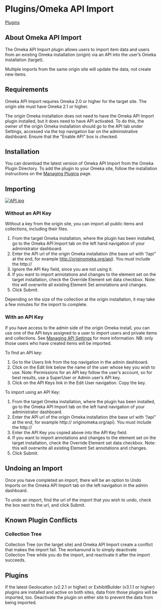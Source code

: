 Plugins/Omeka API Import
========================


[Plugins](../Plugins.1.html "Plugins")

About Omeka API Import 
-------------------------------------------------------------------------------------

The Omeka API Import plugin allows users to import item data and users
from an existing Omeka installation (origin) via an API into the user’s
Omeka installation (target).

Multiple imports from the same origin site will update the data, not
create new items.

Requirements 
-----------------------------------------------------------------

Omeka API Import requires Omeka 2.0 or higher for the target site. The
origin site must have Omeka 2.1 or higher.

The origin Omeka installation does not need to have the Omeka API Import
plugin installed, but it does need to have API activated. To do this,
the owner of the origin Omeka installation should go to the API tab
under Settings, accessed via the top navigation bar on the
administrative dashboard. Ensure that the “Enable API” box is checked.

Installation 
-----------------------------------------------------------------

You can download the latest version of Omeka API Import from the Omeka
Plugin Directory. To add the plugin to your Omeka site, follow the
installation instructions on the [Managing Plugins](../Managing_Plugins.html "Managing Plugins") page.

Importing 
-----------------------------------------------------------

[![API.jpg](https://omeka.org/c/images/5/5f/API.jpg)](https://omeka.org/codex/File:API.jpg)

### Without an API Key 

Without a key from the origin site, you can import all public items and
collections, including their files.

1.  From the target Omeka installation, where the plugin has been
    installed, go to the Omeka API Import tab on the left hand
    navigation of your administrator dashboard.
2.  Enter the API url of the origin Omeka installation (the base url
    with “/api” at the end, for example <http://originomeka.org/api>).
    You must include the http://
3.  Ignore the API Key field, since you are not using it.
4.  If you want to import annotations and changes to the element set on
    the target installation, check the Override Element set
    data checkbox. Note: this will overwrite all existing Element Set
    annotations and changes.
5.  Click Submit.

Depending on the size of the collection at the origin installation, it
may take a few minutes for the import to complete.

### With an API Key 

If you have access to the admin side of the origin Omeka install, you
can use one of the API keys assigned to a user to import users and
private items and collections. See [Managing API Settings](http://omeka.org/codex/Managing_API_Settings#API_Keys_and_Permissions)
for more information. NB: only those users who have created items will
be imported.

To find an API key:

1.  Go to the Users link from the top navigation in the admin dashboard.
2.  Click on the Edit link below the name of the user whose key you wish
    to use. Note: Permissions for an API key follow the user’s account,
    so for best results, use a SuperUser or Admin user’s API key.
3.  Click on the API Keys link in the Edit User navigation. Copy
    the key.

To import using an API Key:

1.  From the target Omeka installation, where the plugin has been
    installed, go to the Omeka API Import tab on the left hand
    navigation of your administrator dashboard.
2.  Enter the API url of the origin Omeka installation (the base url
    with “/api” at the end, for example http:// originomeka.org/api).
    You must include the http://
3.  Enter the API Key you copied above into the API Key field.
4.  If you want to import annotations and changes to the element set on
    the target installation, check the Override Element set
    data checkbox. Note: this will overwrite all existing Element Set
    annotations and changes.
5.  Click Submit.

Undoing an Import
---------------------------------------------------------------------------

Once you have completed an import, there will be an option to Undo
Imports on the Omeka API Import tab on the left navigation in the admin
dashboard.

To undo an import, find the url of the import that you wish to undo,
check the box next to the url, and click Submit.

Known Plugin Conflicts
-------------------------------------------------------------------------------------

### Collection Tree 

Collection Tree (on the target site) and Omeka API Import create a
conflict that makes the import fail. The workaround is to simply
deactivate Collection Tree while you do the import, and reactivate it
after the import succeeds.

Plugins
-------------------------------------------------------

If the latest Geolocation (v2.2.1 or higher) or ExhibitBuilder (v3.1.1
or higher) plugins are installed and active on both sites, data from
those plugins will be imported, too. Deactivate the plugin on either
site to prevent the data from being imported.
